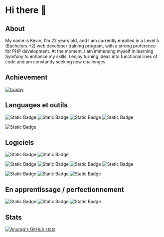 # Hi there 👋

## About
My name is Kévin, I'm 22 years old, and I am currently enrolled in a Level 5 (Bachelors +2) web developer training program, with a strong preference for PHP development. At the moment, I am immersing myself in learning Symfony to enhance my skills. I enjoy turning ideas into functional lines of code and am constantly seeking new challenges.

## Achievement
[![trophy](https://github-profile-trophy.vercel.app/?username=FedZilla)](https://github.com/ryo-ma/github-profile-trophy)

## Languages et outils
![Static Badge](https://img.shields.io/badge/HTML-black?logo=HTML5)
![Static Badge](https://img.shields.io/badge/CSS-black?logo=css3)
![Static Badge](https://img.shields.io/badge/JavaScript-black?logo=javascript)
![Static Badge](https://img.shields.io/badge/PHP-black?logo=php)

![Static Badge](https://img.shields.io/badge/Symfony-black?logo=symfony)

## Logiciels
![Static Badge](https://img.shields.io/badge/Visual%20Studio%20Code-black?logo=visualstudiocode)
![Static Badge](https://img.shields.io/badge/PHPStorm-black?logo=phpstorm)

![Static Badge](https://img.shields.io/badge/Adobe%20XD-black?logo=adobexd)
![Static Badge](https://img.shields.io/badge/Adobe%20Photoshop-black?logo=adobephotoshop)
![Static Badge](https://img.shields.io/badge/Adobe%20Premiere%20Pro-black?logo=adobepremierepro)
![Static Badge](https://img.shields.io/badge/Adobe%20After%20Effects-black?logo=adobeaftereffects)

![Static Badge](https://img.shields.io/badge/windows-black?logo=windows)
![Static Badge](https://img.shields.io/badge/linux-black?logo=linux)
![Static Badge](https://img.shields.io/badge/github-black?logo=github)

## En apprentissage / perfectionnement
![Static Badge](https://img.shields.io/badge/PHP-black?logo=php)
![Static Badge](https://img.shields.io/badge/Symfony-black?logo=symfony)
![Static Badge](https://img.shields.io/badge/Adobe%20XD-black?logo=adobexd)

## Stats
[![Anurag's GitHub stats](https://github-readme-stats.vercel.app/api?username=FedZilla&show_icons=true)](https://github.com/anuraghazra/github-readme-stats)
